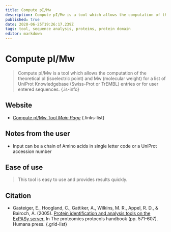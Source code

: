 ```yaml
---
title: Compute pI/Mw
description: Compute pI/Mw is a tool which allows the computation of the theoretical pI (isoelectric point) and Mw (molecular weight) for a list of UniProt Knowledgebase (Swiss-Prot or TrEMBL) entries or for user entered sequences.
published: true
date: 2020-06-25T19:26:17.239Z
tags: tool, sequence analysis, proteins, protein domain
editor: markdown
---
```


# Compute pI/Mw

> Compute pI/Mw is a tool which allows the computation of the theoretical pI (isoelectric point) and Mw (molecular weight) for a list of UniProt Knowledgebase (Swiss-Prot or TrEMBL) entries or for user entered sequences.
{.is-info}

 

## Website 

- [Compute pI/Mw Tool *Main Page*](https://web.expasy.org/compute_pi/)
 {.links-list}
 
 ## Notes from the user
 - Input can be a chain of Amino acids in single letter code or a UniProt accession number
 
 
 ## Ease of use
 > This tool is easy to use and provides results quickly.

## Citation 

- Gasteiger, E., Hoogland, C., Gattiker, A., Wilkins, M. R., Appel, R. D., & Bairoch, A. (2005). [Protein identification and analysis tools on the ExPASy server.](https://link.springer.com/protocol/10.1385/1-59259-890-0:571) In The proteomics protocols handbook (pp. 571-607). Humana press.
{.grid-list}